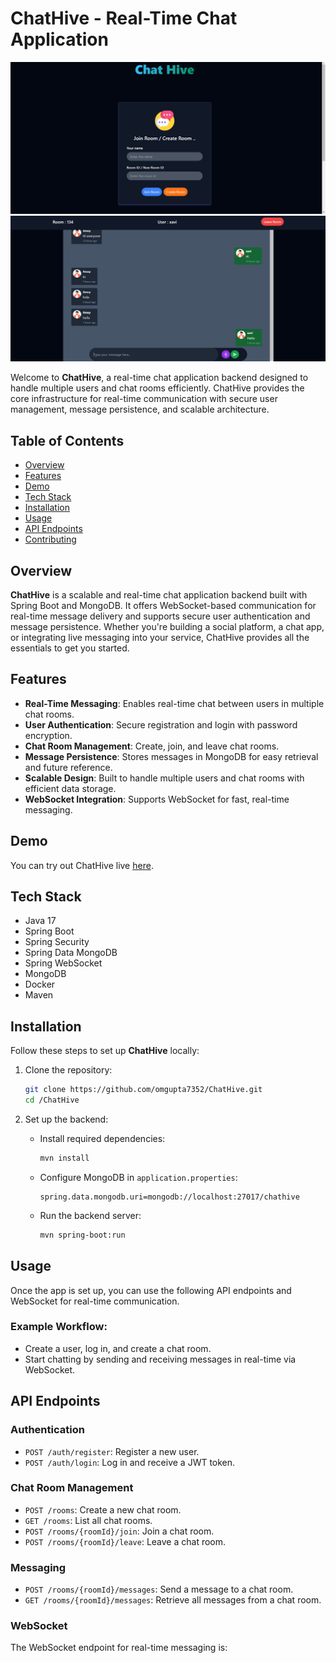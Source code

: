 # ChatHive - Real-Time Chat Application

![CHATHIVE](chathive1.png)
![](chathive2.png)

Welcome to **ChatHive**, a real-time chat application backend designed to handle multiple users and chat rooms efficiently. ChatHive provides the core infrastructure for real-time communication with secure user management, message persistence, and scalable architecture.

## Table of Contents

- [Overview](#overview)
- [Features](#features)
- [Demo](#demo)
- [Tech Stack](#tech-stack)
- [Installation](#installation)
- [Usage](#usage)
- [API Endpoints](#api-endpoints)
- [Contributing](#contributing)

## Overview

**ChatHive** is a scalable and real-time chat application backend built with Spring Boot and MongoDB. It offers WebSocket-based communication for real-time message delivery and supports secure user authentication and message persistence. Whether you're building a social platform, a chat app, or integrating live messaging into your service, ChatHive provides all the essentials to get you started.

## Features

- **Real-Time Messaging**: Enables real-time chat between users in multiple chat rooms.
- **User Authentication**: Secure registration and login with password encryption.
- **Chat Room Management**: Create, join, and leave chat rooms.
- **Message Persistence**: Stores messages in MongoDB for easy retrieval and future reference.
- **Scalable Design**: Built to handle multiple users and chat rooms with efficient data storage.
- **WebSocket Integration**: Supports WebSocket for fast, real-time messaging.

## Demo

You can try out ChatHive live [here](https://chathive.netlify.app/).

## Tech Stack

- Java 17
- Spring Boot
- Spring Security
- Spring Data MongoDB
- Spring WebSocket
- MongoDB
- Docker
- Maven

## Installation

Follow these steps to set up **ChatHive** locally:

1. Clone the repository:
    ```bash
    git clone https://github.com/omgupta7352/ChatHive.git
    cd /ChatHive
    ```

2. Set up the backend:
    - Install required dependencies:
        ```bash
        mvn install
        ```
    - Configure MongoDB in `application.properties`:
        ```properties
        spring.data.mongodb.uri=mongodb://localhost:27017/chathive
        ```

    - Run the backend server:
        ```bash
        mvn spring-boot:run
        ```

## Usage

Once the app is set up, you can use the following API endpoints and WebSocket for real-time communication.

### Example Workflow:

- Create a user, log in, and create a chat room.
- Start chatting by sending and receiving messages in real-time via WebSocket.

## API Endpoints

### Authentication
- `POST /auth/register`: Register a new user.
- `POST /auth/login`: Log in and receive a JWT token.

### Chat Room Management
- `POST /rooms`: Create a new chat room.
- `GET /rooms`: List all chat rooms.
- `POST /rooms/{roomId}/join`: Join a chat room.
- `POST /rooms/{roomId}/leave`: Leave a chat room.

### Messaging
- `POST /rooms/{roomId}/messages`: Send a message to a chat room.
- `GET /rooms/{roomId}/messages`: Retrieve all messages from a chat room.

### WebSocket
The WebSocket endpoint for real-time messaging is:

